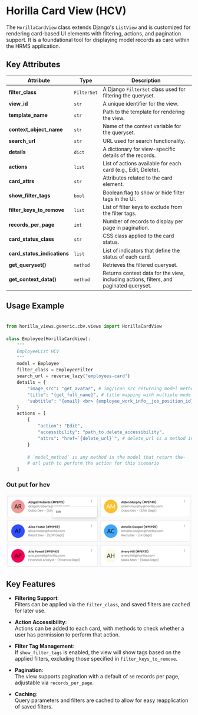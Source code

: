 # Horilla Card View (HCV)

The `HorillaCardView` class extends Django's `ListView` and is customized for rendering card-based UI elements with filtering, actions, and pagination support. It is a foundational tool for displaying model records as card within the HRMS application.

## Key Attributes

| **Attribute**               | **Type**    | **Description**                                                                        |
| --------------------------- | ----------- | -------------------------------------------------------------------------------------- |
| **filter_class**            | `FilterSet` | A Django `FilterSet` class used for filtering the queryset.                            |
| **view_id**                 | `str`       | A unique identifier for the view.                                                      |
| **template_name**           | `str`       | Path to the template for rendering the view.                                           |
| **context_object_name**     | `str`       | Name of the context variable for the queryset.                                         |
| **search_url**              | `str`       | URL used for search functionality.                                                     |
| **details**                 | `dict`      | A dictionary for view-specific details of the records.                 |
| **actions**                 | `list`      | List of actions available for each card (e.g., Edit, Delete).                          |
| **card_attrs**              | `str`       | Attributes related to the card element.                                              |
| **show_filter_tags**        | `bool`      | Boolean flag to show or hide filter tags in the UI.                                    |
| **filter_keys_to_remove**   | `list`      | List of filter keys to exclude from the filter tags.                                   |
| **records_per_page**        | `int`       | Number of records to display per page in pagination.                                   |
| **card_status_class**       | `str`       | CSS class applied to the card status.                                                  |
| **card_status_indications** | `list`      | List of indicators that define the status of each card.                                |
| **get_queryset()**          | `method`    | Retrieves the filtered queryset.                                                       |
| **get_context_data()**      | `method`    | Returns context data for the view, including actions, filters, and paginated queryset. |


## Usage Example

```python

from horilla_views.generic.cbv.views import HorillaCardView

class Employee(HorillaCardView):
    """
    EmployeeList HCV
    """
    model = Employee
    filter_class = EmployeeFilter
    search_url = reverse_lazy("employees-card")
    details = {
        "image_src": "get_avatar", # img/icon src returning model method
        "title": "{get_full_name}", # title mapping with multiple model attributes
        "subtitle": "{email} <br> {employee_work_info__job_position_id} <br> {offline_online}",
    }
    actions = [
        {
            "action": "Edit",
            "accessibility": "path_to.delete_accessibility",
            "attrs": "href=`{delete_url}`", # delete_url is a method in the model
        }
        
        # `model_method` is any method in the model that return the-
        # url path to perform the action for this scenario
    ]
```

### Out put for hcv

![alt text](image-3.png)

## Key Features

- **Filtering Support**:  
  Filters can be applied via the `filter_class`, and saved filters are cached for later use.

- **Action Accessibility**:  
  Actions can be added to each card, with methods to check whether a user has permission to perform that action.

- **Filter Tag Management**:  
  If `show_filter_tags` is enabled, the view will show tags based on the applied filters, excluding those specified in `filter_keys_to_remove`.

- **Pagination**:  
  The view supports pagination with a default of `50` records per page, adjustable via `records_per_page`.

- **Caching**:  
  Query parameters and filters are cached to allow for easy reapplication of saved filters.

